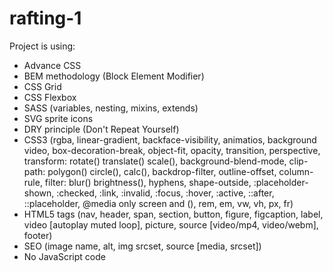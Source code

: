 # rafting-1

Project is using: 

- Advance CSS
- BEM methodology (Block Element Modifier)
- CSS Grid
- CSS Flexbox
- SASS (variables, nesting, mixins, extends)
- SVG sprite icons
- DRY principle (Don't Repeat Yourself)
- CSS3 (rgba, linear-gradient, backface-visibility, animatios, background video, box-decoration-break, object-fit, opacity, transition, perspective, transform: rotate() translate() scale(), background-blend-mode, clip-path: polygon() circle(), calc(), backdrop-filter, outline-offset, column-rule, filter: blur() brightness(), hyphens, shape-outside, :placeholder-shown, :checked, :link, :invalid, :focus, :hover, :active, ::after, ::placeholder, @media only screen and (), rem, em, vw, vh, px, fr)
- HTML5 tags (nav, header, span, section, button, figure, figcaption, label, video [autoplay muted loop], picture, source [video/mp4, video/webm], footer)
- SEO (image name, alt, img srcset, source [media, srcset])
- No JavaScript code
